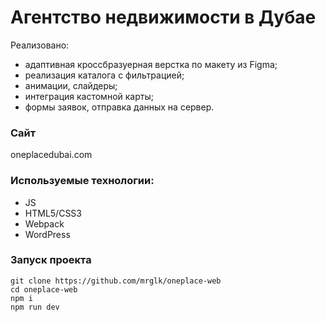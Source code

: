 # Агентство недвижимости в Дубае

Реализовано:

- адаптивная кроссбразуерная верстка по макету из Figma;
- реализация каталога с фильтрацией;
- анимации, слайдеры;
- интеграция кастомной карты;
- формы заявок, отправка данных на сервер.

### Сайт

oneplacedubai.com

### Используемые технологии:

* JS
* HTML5/СSS3
* Webpack
* WordPress

### Запуск проекта

```
git clone https://github.com/mrglk/oneplace-web
cd oneplace-web
npm i
npm run dev
```

